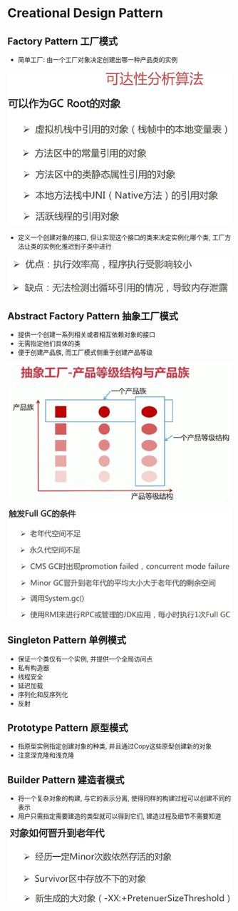 # Creational Design Pattern

## Factory Pattern 工厂模式

* 简单工厂: 由一个工厂对象决定创建出哪一种产品类的实例

![](../.gitbook/assets/image%20%2837%29.png)

* 定义一个创建对象的接口, 但让实现这个接口的类来决定实例化哪个类, 工厂方法让类的实例化推迟到子类中进行

![](../.gitbook/assets/image%20%2842%29.png)

## Abstract Factory Pattern 抽象工厂模式

* 提供一个创建一系列相关或者相互依赖对象的接口
* 无需指定他们具体的类
* 便于创建产品族, 而工厂模式侧重于创建产品等级

![](../.gitbook/assets/image%20%282%29.png)

![](../.gitbook/assets/image%20%285%29.png)

## Singleton Pattern 单例模式

* 保证一个类仅有一个实例, 并提供一个全局访问点
* 私有构造器
* 线程安全
* 延迟加载
* 序列化和反序列化
* 反射

## Prototype Pattern 原型模式

* 指原型实例指定创建对象的种类, 并且通过Copy这些原型创建新的对象
* 注意深克隆和浅克隆

## Builder Pattern 建造者模式

* 将一个复杂对象的构建, 与它的表示分离, 使得同样的构建过程可以创建不同的表示
* 用户只需指定需要建造的类型就可以得到它们, 建造过程及细节不需要知道

![](../.gitbook/assets/image%20%2828%29.png)

